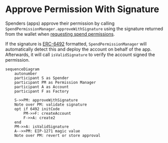 # Approve Permission With Signature

Spenders (apps) approve their permission by calling `SpendPermissionManager.approveWithSignature` using the signature returned from the wallet when [requesting spend permissions](requestSpendPermission.md).

If the signature is [ERC-6492](https://eips.ethereum.org/EIPS/eip-6492) formatted, `SpendPermissionManager` will automatically detect this and deploy the account on behalf of the app. Afterwards, it will call `isValidSignature` to verify the account signed the permission.

```mermaid
sequenceDiagram
    autonumber
    participant S as Spender
    participant PM as Permission Manager
    participant A as Account
    participant F as Factory

    S->>PM: approveWithSignature
    Note over PM: validate signature
    opt if 6492 initCode
        PM->>F: createAccount
        F->>A: create2
    end
    PM->>A: isValidSignature
    A-->>PM: EIP-1271 magic value
    Note over PM: revert or store approval
```
